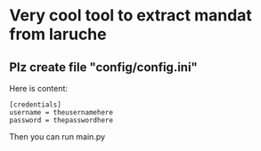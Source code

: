 # Very cool tool to extract mandat from laruche

## Plz create file "config/config.ini"
Here is content:
```config
[credentials]
username = theusernamehere
password = thepasswordhere
```
Then you can run main.py
